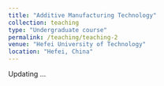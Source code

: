 ```yaml
---
title: "Additive Manufacturing Technology"
collection: teaching
type: "Undergraduate course"
permalink: /teaching/teaching-2
venue: "Hefei University of Technology"
location: "Hefei, China"
---
```

Updating ...

